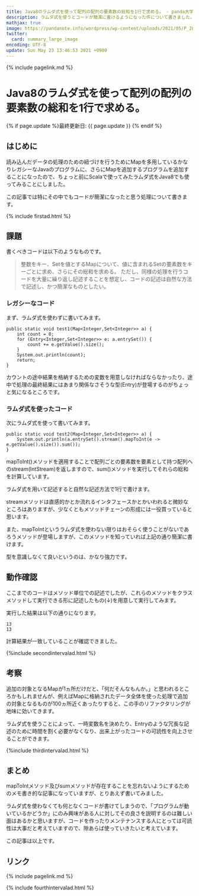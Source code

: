 ```yaml
---
title: Java8のラムダ式を使って配列の配列の要素数の総和を1行で求める。 - panda大学習帳外伝
description: ラムダ式を使うとコードが簡潔に書けるようになった件について書きました。
mathjax: true
image: https://pandanote.info/wordpress/wp-content/uploads/2021/05/P_20210522_190348_vHDR_On_HP-scaled.jpg
twitter: 
  card: summary_large_image
encoding: UTF-8
update: Sun May 23 13:46:53 2021 +0900
---
```

{% include pagelink.md %}
# Java8のラムダ式を使って配列の配列の要素数の総和を1行で求める。
{% if page.update %}最終更新日: {{ page.update }} {% endif %}
## はじめに
読み込んだデータの処理のための紐づけを行うためにMapを多用しているかなりレガシーなJavaのプログラムに、さらにMapを追加するプログラムを追加することになったので、ちょっと前にScalaで使ってみたラムダ式をJava8でも使ってみることにしました。

この記事では特にその中でもコードが簡潔になったと思う処理について書きます。

{% include firstad.html %}
## 課題
書くべきコードは以下のようなものです。

> 整数をキー、Setを値とするMapについて、値に含まれるSetの要素数をキーごとに求め、さらにその総和を求める。
> ただし、同様の処理を行うコードを大量に繰り返し記述することを想定し、コードの記述は自然な方法で記述し、かつ簡潔なものとしたい。

### レガシーなコード
まず、ラムダ式を使わずに書いてみます。
```
public static void test1(Map<Integer,Set<Integer>> a) {
	int count = 0;
	for (Entry<Integer,Set<Integer>> e: a.entrySet()) {
		count += e.getValue().size();
	}
	System.out.println(count);
	return;		
}
```
カウントの途中結果を格納するための変数を用意しなければならなかったり、途中で処理の最終結果にはあまり関係なさそうな型(Entry)が登場するのがちょっと気になるところです。
### ラムダ式を使ったコード
次にラムダ式を使って書いてみます。
```
public static void test2(Map<Integer,Set<Integer>> a) {
	System.out.println(a.entrySet().stream().mapToInt(e -> e.getValue().size()).sum());
}
```
mapToInt()メソッドを適用することで配列ごとの要素数を要素として持つ配列へのstream(IntStream)を返しますので、sum()メソッドを実行してそれらの総和を計算しています。

ラムダ式を用いて記述すると自然な記述方法で1行で書けます。

streamメソッドは直感的かとか流れるインタフェースかとかいわれると微妙なところはありますが、少なくともメソッドチェーンの形成には一役買っていると思います。

また、mapToIntというラムダ式を使わない限りはおそらく使うことがないであろうメソッドが登場しますが、このメソッドを知っていれば上記の通り簡潔に書けます。

型を意識しなくて良いというのは、かなり強力です。
## 動作確認
ここまでのコードはメソッド単位での記述でしたが、これらのメソッドをクラスメソッドして実行できる形に記述したもの(↓)を用意して実行してみます。

<script src="https://gist.github.com/pandanote-info/937d799a64e7a2efd125e0b815f15968.js"></script>

実行した結果は以下の通りになります。

```
13
13
```

計算結果が一致していることが確認できました。

{%include secondintervalad.html %}
## 考察
追加の対象となるMapが1ヵ所だけだと、「何だそんなもんか。」と思われるところかもしれませんが、例えばMapに格納されたデータ全体を使った処理で追加の対象となるものが100ヵ所近くあったりすると、この手のリファクタリングが地味に効いてきます。

ラムダ式を使うことによって、一時変数名を決めたり、Entryのような冗長な記述のために時間を割く必要がなくなり、出来上がったコードの可読性を向上させることができます。

{%include thirdintervalad.html %}
## まとめ
mapToIntメソッド及びsumメソッドが存在することを忘れないようにするためのメモ書き的な記事になっていますが、とりあえず書いてみました。

ラムダ式を使わなくても何となくコードが書けてしまうので、「プログラムが動いているかどうか」にのみ興味がある人に対してその良さを説明するのは難しい面はあるかと思いますが、コードを作ったりメンテナンスする人にとっては可読性は大事だと考えていますので、隙あらば使っていきたいと考えています。

この記事は以上です。
## リンク
{% include pagelink.md %}

{% include fourthintervalad.html %}
